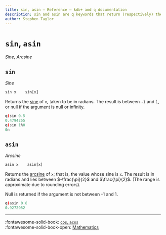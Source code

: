 ```yaml
---
title: sin, asin – Reference – kdb+ and q documentation
description: sin and asin are q keywords that return (respectively) the sin and arcsine of their argument.
author: Stephen Taylor
---
```

# `sin`, `asin`

_Sine, Arcsine_





## `sin`

_Sine_

```txt
sin x    sin[x]
```

Returns the [sine](https://en.wikipedia.org/wiki/Sine) of `x`, taken to be in radians. The result is between `-1` and `1`, or null if the argument is null or infinity.

```q
q)sin 0.5
0.4794255
q)sin 1%0
0n
```


## `asin`

_Arcsine_

```txt
asin x    asin[x]
```

Returns the [arcsine](https://en.wikipedia.org/wiki/Inverse_trigonometric_functions#Basic_properties) of `x`; that is, the value whose sine is `x`. The result is in radians and lies between $-\frac{\pi}{2}$ and $\frac{\pi}{2}$. (The range is approximate due to rounding errors).

Null is returned if the argument is not between -1 and 1.

```q
q)asin 0.8
0.9272952
```


----
:fontawesome-solid-book:
[`cos`, `acos`](cos.md)
<br>
:fontawesome-solid-book-open:
[Mathematics](../basics/math.md)

